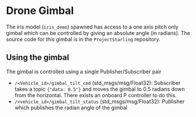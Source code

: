 # Drone Gimbal

The iris model (`iris_demo`) spawned has access to a one axis pitch only gimbal which can be controlled by giving an absolute angle (in radians). The source code for this gimbal is in the `ProjectStarling` repository.

## Using the gimbal

The gimbal is controlled using a single Publisher/Subscriber pair

- `/<Vehicle_id>/gimbal_tilt_cmd` (std_msgs/msg/Float32): Subscriber takes a topic `{"data: 0.5"}` and moves the gimbal to 0.5 radians down from the horizontal. There exists an onboard P controller to do this.
- `/<vehicle_id>/gimbal_tilt_status` (std_msgs/msg/Float32): Publisher which publishes the radian angle of the gimbal